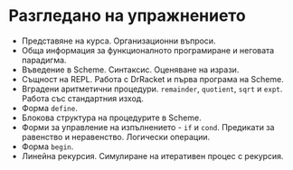 Разгледано на упражнението
==========================

* Представяне на курса. Организационни въпроси.
* Обща информация за функционалното програмиране и неговата парадигма.
* Въведение в Scheme. Синтаксис. Оценяване на изрази.
* Същност на REPL. Работа с DrRacket и първа програма на Scheme.
* Вградени аритметични процедури. `remainder`, `quotient`, `sqrt` и `expt`. Работа със стандартния изход.
* Форма `define`.
* Блокова структура на процедурите в Scheme.
* Форми за управление на изпълнението - `if` и `cond`. Предикати за равенство и неравенство. Логически операции.
* Форма `begin`.
* Линейна рекурсия. Симулиране на итеративен процес с рекурсия.
